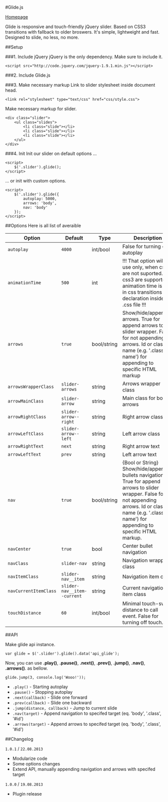 #Glide.js

[Homepage](http://jedrzejchalubek.com/glide/)

Glide is responsive and touch-friendly jQuery slider. Based on CSS3 transitions with fallback to older broswers. It's simple, lightweight and fast. Designed to slide, no less, no more.

##Setup

###1. Include jQuery
jQuery is the only dependency. Make sure to include it.

	<script src="http://code.jquery.com/jquery-1.9.1.min.js"></script>

###2. Include Glide.js
	<script src="jquery.glide.js"></script>

###3. Make necessary markup
Link to slider stylesheet inside document head.
	
	<link rel="stylesheet" type="text/css" href="css/style.css">
	
Make necessary markup for slider.

    <div class="slider">
    	<ul class="slides">
    		<li class="slide"></li>
    		<li class="slide"></li>
    		<li class="slide"></li>
    	</ul>
    </div>

###4. Init
Init our slider on default options ...

	<script>
		$('.slider').glide();
	</script>
	
… or init with custom options.

	<script>
		$('.slider').glide({
			autoplay: 5000,
			arrows: 'body',
			nav: 'body'
		});
	</script>

##Options
Here is all list of averaible

| Option | Default | Type | Description
|-------|--------|-----|-----
| `autoplay` | `4000` | int/bool | False for turning off autoplay 
| `animationTime` | `500` | int | !!! That option will be use only, when css3 are not suported. If css3 are supported animation time is set in css transitions declaration inside .css file !!!
| `arrows` | `true` | bool/string | Show/hide/appendTo arrows. True for append arrows to slider wrapper. False for not appending arrows. Id or class name (e.g. '.class-name') for appending to specific HTML markup
| `arrowsWrapperClass` | `slider-arrows` | string | Arrows wrapper class
| `arrowMainClass` | `slider-arrow` | string | Main class for both arrows
| `arrowRightClass` | `slider-arrow--right` | string | Right arrow class
| `arrowLeftClass` | `slider-arrow--left` | string | Left arrow class
| `arrowRightText` | `next` | string | Right arrow text
| `arrowLeftText` | `prev` | string | Left arrow text
| `nav` | `true` | bool/string | {Bool or String} Show/hide/appendTo bullets navigation. True for append arrows to slider wrapper. False for not appending arrows. Id or class name (e.g. '.class-name') for appending to specific HTML markup.
| `navCenter` | `true` | bool | Center bullet navigation
| `navClass` | `slider-nav` | string | Navigation wrapper class
| `navItemClass` | `slider-nav__item` | string | Navigation item class
| `navCurrentItemClass` | `slider-nav__item--current` | string | Current navigation item class
| `touchDistance` | `60` | int/bool | Minimal touch-swipe distance to call event. False for turning off touch.

##API

Make glide api instance.

	var glide = $('.slider').glide().data('api_glide');


Now, you can use **.play()**, **.pause()**, **.next()**, **.prev()**, **.jump()**, **.nav()**, **.arrows()**. as bellow.

	glide.jump(3, console.log('Wooo!'));

- `.play()` - Starting autoplay
- `.pause()` - Stopping autoplay
- `.next(callback)` - Slide one forward
- `.prev(callback)` - Slide one backward
- `.jump(distance, callback)` - Jump to current slide
- `.nav(target)` - Append navigation to specifed target (eq. 'body', '.class', '#id')
- `.arrows(target)` - Append arrows to specifed target (eq. 'body', '.class', '#id')


##Changelog

`1.0.1` / `22.08.2013`

- Modularize code
- Some options changes
- Extend API, manually appending navigation and arrows with specifed target

`1.0.0` / `19.08.2013`

- Plugin release